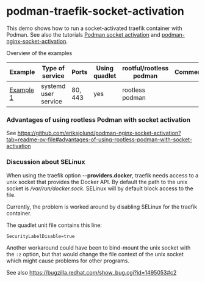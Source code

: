 # podman-traefik-socket-activation

This demo shows how to run a socket-activated traefik container with Podman.
See also the tutorials [Podman socket activation](https://github.com/containers/podman/blob/main/docs/tutorials/socket_activation.md) and
[podman-nginx-socket-activation](https://github.com/eriksjolund/podman-nginx-socket-activation).

Overview of the examples

| Example | Type of service | Ports | Using quadlet | rootful/rootless podman | Comment |
| --      | --              |   -- | --      | --   | --  |
| [Example 1](examples/example1) | systemd user service | 80, 443 | yes | rootless podman | |

### Advantages of using rootless Podman with socket activation

See https://github.com/eriksjolund/podman-nginx-socket-activation?tab=readme-ov-file#advantages-of-using-rootless-podman-with-socket-activation

### Discussion about SELinux

When using the traefik option __--providers.docker__, traefik needs access to a unix socket
that provides the Docker API. By default the path to the unix socket is  _/var/run/docker.sock_.
SELinux will by default block access to the file.

Currently, the problem is worked around by disabling SELinux for the traefik container.

The quadlet unit file contains this line:
```
SecurityLabelDisable=true
```

Another workaround could have been to bind-mount the unix socket with the `:z` option,
but that would change the file context of the unix socket which might cause problems for
other programs.

See also
https://bugzilla.redhat.com/show_bug.cgi?id=1495053#c2
